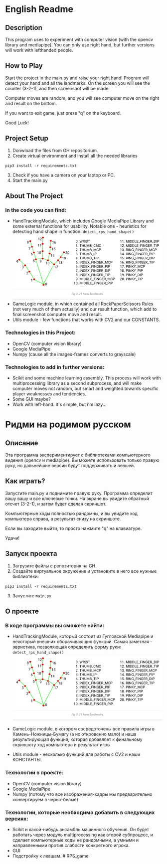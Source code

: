 # English Readme

## Description
This program uses to experiment with computer vision (with the opencv library and mediapipe). You can only use right hand, but further versions will work with lefthanded people. 

## How to Play
Start the project in the main.py and raise your right hand! Program will detect your hand and all the landmarks. On the screen you will see the counter (3-2-1), and then screenshot will be made.

Computer moves are random, and you will see computer move on the right and result on the bottom.

If you want to exit game, just press "q" on the keyboard.

Good Luck!

## Project Setup
1. Donwload the files from GH repositorium.
2. Create virtual environment and install all the needed libraries 

`pip3 install -r requirements.txt`

3. Check if you have a camera on your laptop or PC. 
4. Start the main.py 

## About The Project
### In the code you can find:
- HandTrackingModule, which includes Google MediaPipe Library and some external functions for usability. Notable one - heuristics for detecting hand shape in function:
`detect_rps_hand_shape()`
![mediapipe-scheme](mediapipe_handlandmarksscheme.jpg)
- GameLogic module, in which contained all RockPaperScissors Rules (not very much of them actually) and our result function, which add to final screenshot computer move and result.
- Utils module - few functions that works with CV2 and our CONSTANTS.  


### Technologies in this Project:
- OpenCV (computer vision library)
- Google MediaPipe
- Numpy (cause all the images-frames converts to grayscale)

### Technologies to add in further versions:
- Scikit and some machine learning assembly. This process will work with multiprocessing library as a second subprocess, and will make computer moves not random, but smart and weighted towards specific player weaknesses and tendencies.
- Some GUI maybe?  
- Work with left-hand. It's simple, but i'm lazy...

# Ридми на родимом русском

## Описание
Эта программа экспериментирует с библиотеками компьютерного видения (opencv и mediapipe). Вы можете использовать только правую руку, но дальнейшие версии будут поддерживать и левшей.

## Как играть?
Запустите main.py и поднимите правую руку. Программа определит вашу вашу и все ключевые точки. На экране вы увидите обратный отсчет (3-2-1), и затем будет сделан скриншот.

Компьютерные ходы полностью рандомны, и вы увидите ход компьютера справа, а результат снизу на скриншоте.

Если вы заходите выйти, то просто нажмите "q" на клавиатуре.

Удачи!

## Запуск проекта
1. Загрузите файлы с репозитория на GH.
2. Создайте виртуальное окружение и установите в него все нужные библиотеки:

`pip3 install -r requirements.txt`

3. Запустите `main.py` 

## О проекте
### В коде программы вы сможете найти:

- HandTrackingModule, который состоит из Гугловской Mediapipe и некоторый внешних оборачивающих функций. Самая заметная - эвристика, позволяющая определить форму руки:
`detect_rps_hand_shape()`
![mediapipe-scheme](mediapipe_handlandmarksscheme.jpg)

- GameLogic module, в котором сосредоточены все правила игры в Камень-Ножницы-Бумагу (а их откровенно мало) и наша результирующая функция, которая добавляет к финальному скриншоту ход компьютера и результат игры.
- Utils module - несколько функций для работы с CV2 и наши КОНСТАНТЫ.

### Технологии в проекте:
- OpenCV (computer vision library)
- Google MediaPipe
- Numpy (потому что все изображения-кадры мы предварительно конвертируем в черно-белые)

### Технологии, которые необходимо добавить в следующих версиях:
- Scikit и какой-нибудь ансамбль машинного обучения. Он будет работать через модуль multiprocessing как второй субпроцесс, и сделает компьютерные ходы не рандомными, а умными и направленными против слабости конкретного игрока.
- GUI
- Подстройку к левшам. #   R P S _ g a m e 
 
 